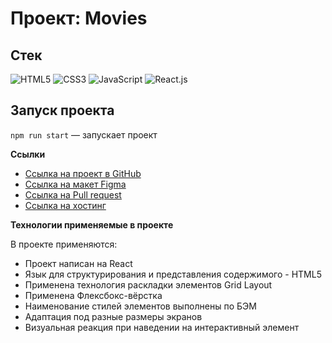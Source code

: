 # Проект: Movies

## Стек

![HTML5](https://img.shields.io/badge/-HTML5-4A4A4A?style=for-the-badge&logo=HTML5&logoColor=FF7600)
![CSS3](https://img.shields.io/badge/-CSS3-4A4A4A?style=for-the-badge&logo=CSS3&logoColor=5871CD)
![JavaScript](https://img.shields.io/badge/-JavaScript-4A4A4A?style=for-the-badge&logo=JavaScript&logoColor=FFE300)
![React.js](https://img.shields.io/badge/-React.js-4A4A4A?style=for-the-badge&logo=React&logoColor=73C6E5)

## Запуск проекта

`npm run start` — запускает проект

**Ссылки**

- [Ссылка на проект в GitHub](https://github.com/AzizJP/movies-explorer-frontend)
- [Ссылка на макет Figma](https://disk.yandex.ru/d/3habSvtnF5SqIw)
- [Ссылка на Pull request](https://github.com/AzizJP/movies-explorer-frontend/pull/2)
- [Ссылка на хостинг](https://ajp.movies.explorer.nomoredomains.icu/)

**Технологии применяемые в проекте**

В проекте применяются:

- Проект написан на React
- Язык для структурирования и представления содержимого - HTML5
- Применена технология раскладки элементов Grid Layout
- Применена Флексбокс-вёрстка
- Наименование стилей элементов выполнены по БЭМ
- Адаптация под разные размеры экранов
- Визуальная реакция при наведении на интерактивный элемент
